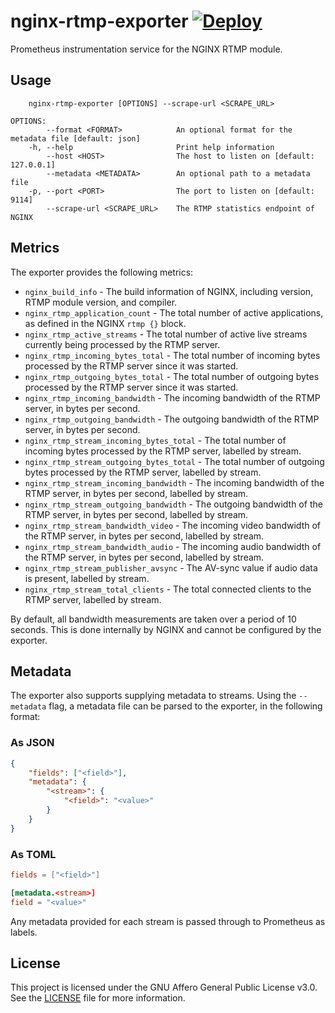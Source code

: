 # nginx-rtmp-exporter [![Deploy](https://github.com/kaylendog/nginx-rtmp-exporter/workflows/Deploy/badge.svg)](https://github.com/kaylendog/nginx-rtmp-exporter/actions?query=workflow%3ADeploy)

Prometheus instrumentation service for the NGINX RTMP module.

## Usage

```
    nginx-rtmp-exporter [OPTIONS] --scrape-url <SCRAPE_URL>

OPTIONS:
        --format <FORMAT>            An optional format for the metadata file [default: json]
    -h, --help                       Print help information
        --host <HOST>                The host to listen on [default: 127.0.0.1]
        --metadata <METADATA>        An optional path to a metadata file
    -p, --port <PORT>                The port to listen on [default: 9114]
        --scrape-url <SCRAPE_URL>    The RTMP statistics endpoint of NGINX
```

## Metrics

The exporter provides the following metrics:

-   `nginx_build_info` - The build information of NGINX, including version, RTMP module version, and compiler.
-   `nginx_rtmp_application_count` - The total number of active applications, as defined in the NGINX `rtmp {}` block.
-   `nginx_rtmp_active_streams` - The total number of active live streams currently being processed by the RTMP server.
-   `nginx_rtmp_incoming_bytes_total` - The total number of incoming bytes processed by the RTMP server since it was started.
-   `nginx_rtmp_outgoing_bytes_total` - The total number of outgoing bytes processed by the RTMP server since it was started.
-   `nginx_rtmp_incoming_bandwidth` - The incoming bandwidth of the RTMP server, in bytes per second.
-   `nginx_rtmp_outgoing_bandwidth` - The outgoing bandwidth of the RTMP server, in bytes per second.
-   `nginx_rtmp_stream_incoming_bytes_total` - The total number of incoming bytes processed by the RTMP server, labelled by stream.
-   `nginx_rtmp_stream_outgoing_bytes_total` - The total number of outgoing bytes processed by the RTMP server, labelled by stream.
-   `nginx_rtmp_stream_incoming_bandwidth` - The incoming bandwidth of the RTMP server, in bytes per second, labelled by stream.
-   `nginx_rtmp_stream_outgoing_bandwidth` - The outgoing bandwidth of the RTMP server, in bytes per second, labelled by stream.
-   `nginx_rtmp_stream_bandwidth_video` - The incoming video bandwidth of the RTMP server, in bytes per second, labelled by stream.
-   `nginx_rtmp_stream_bandwidth_audio` - The incoming audio bandwidth of the RTMP server, in bytes per second, labelled by stream.
-   `nginx_rtmp_stream_publisher_avsync` - The AV-sync value if audio data is present, labelled by stream.
-   `nginx_rtmp_stream_total_clients` - The total connected clients to the RTMP server, labelled by stream.

By default, all bandwidth measurements are taken over a period of 10 seconds. This is done internally by NGINX and cannot be configured by the exporter.

## Metadata

The exporter also supports supplying metadata to streams. Using the `--metadata` flag, a metadata file can be parsed to the exporter, in the following format:

### As JSON

```json
{
	"fields": ["<field>"],
	"metadata": {
		"<stream>": {
			"<field>": "<value>"
		}
	}
}
```

### As TOML

```toml
fields = ["<field>"]

[metadata.<stream>]
field = "<value>"
```

Any metadata provided for each stream is passed through to Prometheus as labels.

## License

This project is licensed under the GNU Affero General Public License v3.0. See the [LICENSE](./LICENSE) file for more information.
